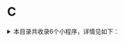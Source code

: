 # C
<details>
<summary>
本目录共收录6个小程序，详情见如下：
</summary>

- [CoCo点单+](https://quantumult.app/x/open-app/add-resource?remote-resource=%7B%22rewrite_remote%22%3A%20%5B%22https%3A%2F%2Fraw.githubusercontent.com%2Fzirawell%2FR-Store%2Fmain%2FRule%2FQuanX%2FAdblock%2FApplet%2FWechat%2FC%2FCoCo%E7%82%B9%E5%8D%95%2B%2Frewrite%2Fcoco.conf%2C%20tag%3DCoCo%E7%82%B9%E5%8D%95%2B%22%5D%7D)
- [曹操出行](https://quantumult.app/x/open-app/add-resource?remote-resource=%7B%22rewrite_remote%22%3A%20%5B%22https%3A%2F%2Fraw.githubusercontent.com%2Fzirawell%2FR-Store%2Fmain%2FRule%2FQuanX%2FAdblock%2FApplet%2FWechat%2FC%2F%E6%9B%B9%E6%93%8D%E5%87%BA%E8%A1%8C%2Frewrite%2Fcaocao.conf%2C%20tag%3D%E6%9B%B9%E6%93%8D%E5%87%BA%E8%A1%8C%22%5D%7D)
- [茶百道点餐](https://quantumult.app/x/open-app/add-resource?remote-resource=%7B%22rewrite_remote%22%3A%20%5B%22https%3A%2F%2Fraw.githubusercontent.com%2Fzirawell%2FR-Store%2Fmain%2FRule%2FQuanX%2FAdblock%2FApplet%2FWechat%2FC%2F%E8%8C%B6%E7%99%BE%E9%81%93%E7%82%B9%E9%A4%90%2Frewrite%2Fchabaidao.conf%2C%20tag%3D%E8%8C%B6%E7%99%BE%E9%81%93%E7%82%B9%E9%A4%90%22%5D%7D)
- [茶颜悦色](https://quantumult.app/x/open-app/add-resource?remote-resource=%7B%22rewrite_remote%22%3A%20%5B%22https%3A%2F%2Fraw.githubusercontent.com%2Fzirawell%2FR-Store%2Fmain%2FRule%2FQuanX%2FAdblock%2FApplet%2FWechat%2FC%2F%E8%8C%B6%E9%A2%9C%E6%82%A6%E8%89%B2%2Frewrite%2Fsexytea.conf%2C%20tag%3D%E8%8C%B6%E9%A2%9C%E6%82%A6%E8%89%B2%22%5D%7D)
- [菜鸟速递](https://quantumult.app/x/open-app/add-resource?remote-resource=%7B%22rewrite_remote%22%3A%20%5B%22https%3A%2F%2Fraw.githubusercontent.com%2Fzirawell%2FR-Store%2Fmain%2FRule%2FQuanX%2FAdblock%2FApplet%2FWechat%2FC%2F%E8%8F%9C%E9%B8%9F%E9%80%9F%E9%80%92%2Frewrite%2Fcainiao.conf%2C%20tag%3D%E8%8F%9C%E9%B8%9F%E9%80%9F%E9%80%92%22%5D%7D)
- [陈香贵点单](https://quantumult.app/x/open-app/add-resource?remote-resource=%7B%22rewrite_remote%22%3A%20%5B%22https%3A%2F%2Fraw.githubusercontent.com%2Fzirawell%2FR-Store%2Fmain%2FRule%2FQuanX%2FAdblock%2FApplet%2FWechat%2FC%2F%E9%99%88%E9%A6%99%E8%B4%B5%E7%82%B9%E5%8D%95%2Frewrite%2Fcxg.conf%2C%20tag%3D%E9%99%88%E9%A6%99%E8%B4%B5%E7%82%B9%E5%8D%95%22%5D%7D)

</details>